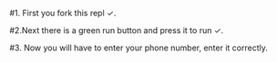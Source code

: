 #1. First you fork this repl ✓.

#2.Next there is a green run button and press it to run ✓.

#3. Now you will have to enter your phone number, enter it correctly.

